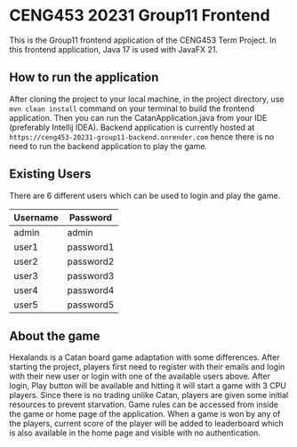 # CENG453 20231 Group11 Frontend

This is the Group11 frontend application of the CENG453 Term Project. In this frontend application, Java 17 is used with JavaFX 21.

## How to run the application

After cloning the project to your local machine, in the project directory, use `mvn clean install` command on your terminal to build the frontend application. Then you can run the CatanApplication.java from your IDE (preferably Intellij IDEA). Backend application is currently hosted at `https://ceng453-20231-group11-backend.onrender.com` hence there is no need to run the backend application to play the game. 

## Existing Users

There are 6 different users which can be used to login and play the game.

| Username | Password |
| -------- | -------- |
| admin   | admin   |
| user1   | password1   |
| user2   | password2  |
| user3   | password3   |
| user4   | password4   |
| user5   | password5   |

## About the game

Hexalands is a Catan board game adaptation with some differences. After starting the project, players first need to register with their emails and login with their new user or login with one of the available users above. After login, Play button will be available and hitting it will start a game with 3 CPU players. Since there is no trading unlike Catan, players are given some initial resources to prevent starvation. Game rules can be accessed from inside the game or home page of the application. When a game is won by any of the players, current score of the player will be added to leaderboard which is also available in the home page and visible with no authentication.
